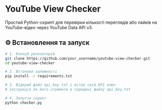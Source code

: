 # YouTube View Checker

Простий Python-скрипт для перевірки кількості переглядів або лайків на YouTube-відео через YouTube Data API v3.

## ⚙️ Встановлення та запуск

```bash
# 1. Клонуй репозиторій
git clone https://github.com/your_username/youtube-view-checker.git
cd youtube-view-checker

# 2. Встанови залежності
pip install -r requirements.txt

# 3. Відкрий файл api_key.txt і встав свій API ключ
# Інструкція як його отримати в середині файлу api_key.txt

# 4. Запусти скрипт
python checker.py
